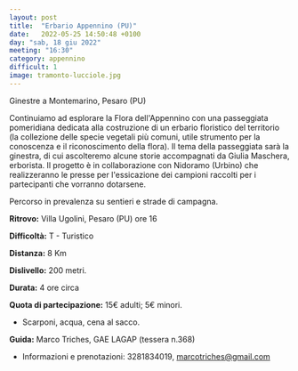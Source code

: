 ```yaml
---
layout: post
title:  "Erbario Appennino (PU)"
date:   2022-05-25 14:50:48 +0100
day: "sab, 18 giu 2022"
meeting: "16:30"
category: appennino
difficult: 1
image: tramonto-lucciole.jpg
---
```

Ginestre a Montemarino, Pesaro (PU) 

Continuiamo ad esplorare la Flora dell'Appennino con una passeggiata pomeridiana dedicata alla costruzione di un erbario floristico del territorio (la collezione delle specie vegetali più comuni, utile strumento per la conoscenza e il riconoscimento della flora).
Il tema della passeggiata sarà la ginestra, di cui ascolteremo alcune storie accompagnati da Giulia Maschera, erborista.
Il progetto è in collaborazione con Nidoramo (Urbino) che realizzeranno le presse per l'essicazione dei campioni raccolti per i partecipanti che vorranno dotarsene. 

Percorso in prevalenza su sentieri e strade di campagna.

**Ritrovo:** Villa Ugolini, Pesaro (PU) ore 16

**Difficoltà:** T - Turistico

**Distanza:** 8 Km

**Dislivello:** 200 metri.

**Durata:** 4 ore circa

**Quota di partecipazione:** 15€ adulti; 5€ minori.

+ Scarponi, acqua, cena al sacco.

**Guida:** Marco Triches, GAE LAGAP (tessera n.368) 

+ Informazioni e prenotazioni: 3281834019, marcotriches@gmail.com
